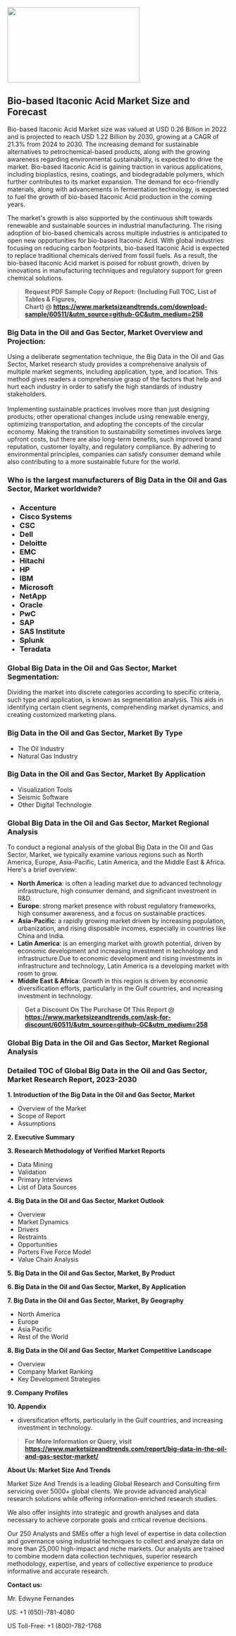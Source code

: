 <p><img class="alignnone size-medium wp-image-20088" src="https://ffe5etoiles.com/wp-content/uploads/2024/12/MST1-300x171.png" alt="" width="300" height="171" /></p><h2>Bio-based Itaconic Acid Market Size and Forecast</h2><p>Bio-based Itaconic Acid Market size was valued at USD 0.26 Billion in 2022 and is projected to reach USD 1.22 Billion by 2030, growing at a CAGR of 21.3% from 2024 to 2030. The increasing demand for sustainable alternatives to petrochemical-based products, along with the growing awareness regarding environmental sustainability, is expected to drive the market. Bio-based Itaconic Acid is gaining traction in various applications, including bioplastics, resins, coatings, and biodegradable polymers, which further contributes to its market expansion. The demand for eco-friendly materials, along with advancements in fermentation technology, is expected to fuel the growth of bio-based Itaconic Acid production in the coming years.</p><p>The market's growth is also supported by the continuous shift towards renewable and sustainable sources in industrial manufacturing. The rising adoption of bio-based chemicals across multiple industries is anticipated to open new opportunities for bio-based Itaconic Acid. With global industries focusing on reducing carbon footprints, bio-based Itaconic Acid is expected to replace traditional chemicals derived from fossil fuels. As a result, the bio-based Itaconic Acid market is poised for robust growth, driven by innovations in manufacturing techniques and regulatory support for green chemical solutions.</p></p><blockquote id="" class=""><strong>Request PDF Sample Copy of Report: (Including Full TOC, List of Tables &amp; Figures, Chart)&nbsp;@&nbsp;<strong><a href="https://www.marketsizeandtrends.com/download-sample/60511/&utm_source=github-GC&utm_medium=258" target="_blank">https://www.marketsizeandtrends.com/download-sample/60511/&utm_source=github-GC&utm_medium=258</a></strong></strong></blockquote><h3 id="" class="">Big Data in the Oil and Gas Sector, Market&nbsp;Overview and Projection:</h3><p id="" class="">Using a deliberate segmentation technique, the Big Data in the Oil and Gas Sector, Market research study provides a comprehensive analysis of multiple market segments, including application, type, and location. This method gives readers a comprehensive grasp of the factors that help and hurt each industry in order to satisfy the high standards of industry stakeholders. <br /> <br />Implementing sustainable practices involves more than just designing products; other operational changes include using renewable energy, optimizing transportation, and adopting the concepts of the circular economy. Making the transition to sustainability sometimes involves large upfront costs, but there are also long-term benefits, such improved brand reputation, customer loyalty, and regulatory compliance. By adhering to environmental principles, companies can satisfy consumer demand while also contributing to a more sustainable future for the world.</p><h3 id="" class="">Who is the largest manufacturers of&nbsp;Big Data in the Oil and Gas Sector, Market worldwide?</h3><h3 class=""><p><ul><li>Accenture </li><li> Cisco Systems </li><li> CSC </li><li> Dell </li><li> Deloitte </li><li> EMC </li><li> Hitachi </li><li> HP </li><li> IBM </li><li> Microsoft </li><li> NetApp </li><li> Oracle </li><li> PwC </li><li> SAP </li><li> SAS Institute </li><li> Splunk </li><li> Teradata</li></ul></p></h3><h3 id="" class="">Global&nbsp;Big Data in the Oil and Gas Sector, Market Segmentation:</h3><p id="" class="">Dividing the market into discrete categories according to specific criteria, such type and application, is known as segmentation analysis. This aids in identifying certain client segments, comprehending market dynamics, and creating customized marketing plans.</p><h3 id="" class="">Big Data in the Oil and Gas Sector, Market&nbsp;By Type</h3><p><p><ul><li>The Oil Industry </li><li> Natural Gas Industry</p></li></ul></p></p><h3 id="" class="">Big Data in the Oil and Gas Sector, Market&nbsp;By Application</h3><p class=""><p><ul><li>Visualization Tools </li><li> Seismic Software </li><li> Other Digital Technologie</li></ul></p></p><h3 id="" class="">Global Big Data in the Oil and Gas Sector, Market Regional Analysis</h3><p id="" class="">To conduct a regional analysis of the global Big Data in the Oil and Gas Sector, Market, we typically examine various regions such as North America, Europe, Asia-Pacific, Latin America, and the Middle East &amp; Africa. Here's a brief overview:</p><ul><li><strong>North America</strong>: is often a leading market due to advanced technology infrastructure, high consumer demand, and significant investment in R&amp;D.</li><li><strong>Europe</strong>: strong market presence with robust regulatory frameworks, high consumer awareness, and a focus on sustainable practices.</li><li><strong>Asia-Pacific</strong>: a rapidly growing market driven by increasing population, urbanization, and rising disposable incomes, especially in countries like China and India.</li><li><strong>Latin America</strong>: is an emerging market with growth potential, driven by economic development and increasing investment in technology and infrastructure.Due to economic development and rising investments in infrastructure and technology, Latin America is a developing market with room to grow.</li><li><strong>Middle East &amp; Africa</strong>: Growth in this region is driven by economic diversification efforts, particularly in the Gulf countries, and increasing investment in technology.</li></ul><blockquote id="" class=""><strong>Get a Discount On The Purchase Of This Report @ <strong><a href="https://www.marketsizeandtrends.com/ask-for-discount/60511/&utm_source=github-GC&utm_medium=258" target="_blank">https://www.marketsizeandtrends.com/ask-for-discount/60511/&utm_source=github-GC&utm_medium=258</a></strong></strong></blockquote><h3 id="" class="">Global Big Data in the Oil and Gas Sector, Market Regional Analysis</h3><h3 id="" class="">Detailed TOC of Global Big Data in the Oil and Gas Sector, Market Research Report, 2023-2030</h3><p id="" class=""><strong>1. Introduction of the Big Data in the Oil and Gas Sector, Market</strong></p><ul><li>Overview of the Market</li><li>Scope of Report</li><li>Assumptions</li></ul><p id="" class=""><strong>2. Executive Summary</strong></p><p id="" class=""><strong>3. Research Methodology of Verified Market Reports</strong></p><ul><li>Data Mining</li><li>Validation</li><li>Primary Interviews</li><li>List of Data Sources</li></ul><p id="" class=""><strong>4. Big Data in the Oil and Gas Sector, Market Outlook</strong></p><ul><li>Overview</li><li>Market Dynamics</li><li>Drivers</li><li>Restraints</li><li>Opportunities</li><li>Porters Five Force Model</li><li>Value Chain Analysis</li></ul><p id="" class=""><strong>5. Big Data in the Oil and Gas Sector, Market, By Product</strong></p><p id="" class=""><strong>6. Big Data in the Oil and Gas Sector, Market, By Application</strong></p><p id="" class=""><strong>7. Big Data in the Oil and Gas Sector, Market, By Geography</strong></p><ul><li>North America</li><li>Europe</li><li>Asia Pacific</li><li>Rest of the World</li></ul><p id="" class=""><strong>8. Big Data in the Oil and Gas Sector, Market Competitive Landscape</strong></p><ul><li>Overview</li><li>Company Market Ranking</li><li>Key Development Strategies</li></ul><p id="" class=""><strong>9. Company Profiles</strong></p><p id="" class=""><strong>10. Appendix</strong></p><ul><li>diversification efforts, particularly in the Gulf countries, and increasing investment in technology.</li></ul><blockquote id="" class=""><strong>For More Information or Query, visit <strong><strong><a href="https://www.marketsizeandtrends.com/report/big-data-in-the-oil-and-gas-sector-market/" target="_blank">https://www.marketsizeandtrends.com/report/big-data-in-the-oil-and-gas-sector-market/</a></strong></strong></strong></blockquote><p id="" class=""><strong>About Us: Market Size And Trends</strong></p><p id="" class="">Market Size And Trends is a leading Global Research and Consulting firm servicing over 5000+ global clients. We provide advanced analytical research solutions while offering information-enriched research studies.</p><p id="" class="">We also offer insights into strategic and growth analyses and data necessary to achieve corporate goals and critical revenue decisions.</p><p id="" class="">Our 250 Analysts and SMEs offer a high level of expertise in data collection and governance using industrial techniques to collect and analyze data on more than 25,000 high-impact and niche markets. Our analysts are trained to combine modern data collection techniques, superior research methodology, expertise, and years of collective experience to produce informative and accurate research.</p><p id="" class=""><strong>Contact us:</strong></p><p id="" class="">Mr. Edwyne Fernandes</p><p id="" class="">US: +1 (650)-781-4080</p><p id="" class="">US Toll-Free: +1 (800)-782-1768</p>
